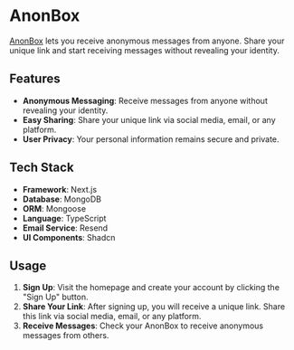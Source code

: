 # AnonBox

[AnonBox](https://anon-box.vercel.app/) lets you receive anonymous messages from anyone. Share your unique link and start receiving messages without revealing your identity.

## Features

- **Anonymous Messaging**: Receive messages from anyone without revealing your identity.
- **Easy Sharing**: Share your unique link via social media, email, or any platform.
- **User Privacy**: Your personal information remains secure and private.

## Tech Stack

- **Framework**: Next.js
- **Database**: MongoDB
- **ORM**: Mongoose
- **Language**: TypeScript
- **Email Service**: Resend
- **UI Components**: Shadcn

## Usage

1. **Sign Up**: Visit the homepage and create your account by clicking the "Sign Up" button.
2. **Share Your Link**: After signing up, you will receive a unique link. Share this link via social media, email, or any platform.
3. **Receive Messages**: Check your AnonBox to receive anonymous messages from others.
